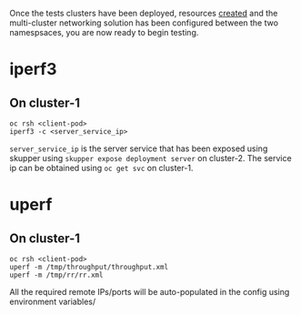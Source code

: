 Once the tests clusters have been deployed, resources [created](../manifests/creating-resources.md) and the multi-cluster networking solution has been configured between the two namespsaces, you are now ready to begin testing.

# iperf3

## On cluster-1
 
```
oc rsh <client-pod>
iperf3 -c <server_service_ip>
```
`server_service_ip` is the server service that has been exposed using skupper using `skupper expose deployment server` on cluster-2. The service ip can be obtained using `oc get svc` on cluster-1.

# uperf

## On cluster-1

```
oc rsh <client-pod>
uperf -m /tmp/throughput/throughput.xml
uperf -m /tmp/rr/rr.xml
```

All the required remote IPs/ports will be auto-populated in the config using environment variables/

